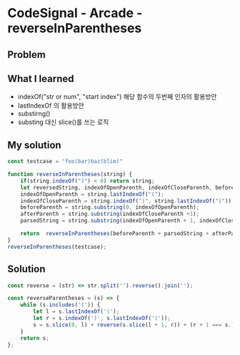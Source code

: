 # CodeSignal - Arcade - reverseInParentheses

## Problem


## What I learned 

- indexOf("str or num", "start index") 해당 함수의 두번째 인자의 활용방안
- lastIndexOf 의 활용방안 
- substirng() 
- substing 대신 slice()를 쓰는 로직

## My solution

```javascript
const testcase = "foo(bar)baz(blim)"

function reverseInParentheses(string) {
    if(string.indexOf(")") < 0) return string;
    let reversedString, indexOfOpenParenth, indexOfCloseParenth, beforeParenth, afterParenth, parsedString;
    indexOfOpenParenth = string.lastIndexOf("(");
    indexOfCloseParenth = string.indexOf(")", string.lastIndexOf("("));
    beforeParenth = string.substring(0, indexOfOpenParenth);
    afterParenth = string.substring(indexOfCloseParenth +1);
    parsedString = string.substring(indexOfOpenParenth + 1, indexOfCloseParenth).split("").reverse().join("");

    return  reverseInParentheses(beforeParenth + parsedString + afterParenth)
}
reverseInParentheses(testcase);
```

## Solution

```javascript
const reverse = (str) => str.split('').reverse().join('');

const reverseParentheses = (s) => {
    while (s.includes('(')) {
        let l = s.lastIndexOf('(');
        let r = s.indexOf(')', s.lastIndexOf('('));
        s = s.slice(0, l) + reverse(s.slice(l + 1, r)) + (r + 1 === s.length ? s.slice(r, -1) : s.slice(r + 1));
    }
    return s;
};
```

